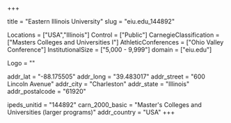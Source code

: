 
+++

title = "Eastern Illinois University"
slug = "eiu.edu_144892"

Locations = ["USA","Illinois"]
Control = ["Public"]
CarnegieClassification = ["Masters Colleges and Universities I"]
AthleticConferences = ["Ohio Valley Conference"]
InstitutionalSize = ["5,000 - 9,999"]
domain = ["eiu.edu"]

Logo = ""

addr_lat = "-88.175505"
addr_long = "39.483017"
addr_street = "600 Lincoln Avenue"
addr_city = "Charleston"
addr_state = "Illinois"
addr_postalcode = "61920"

ipeds_unitid = "144892"
carn_2000_basic = "Master's Colleges and Universities (larger programs)"
addr_country = "USA"
+++
    
